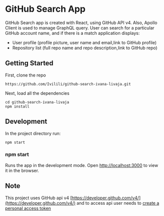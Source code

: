 # GitHub Search App
GitHub Search app is created with React, using GitHub API v4.
Also, Apollo Client is used to manage GraphQL query.
User can search for a particular GitHub account name, and if there is a match application displays:

* User profile (profile picture, user name and email,link to GitHub profile)  
* Repository list (full repo name and repo description,link to GitHub repo)

## Getting Started

First, clone the repo

```
https://github.com/Ivilili/github-search-ivana-livaja.git

```
Next, load all the dependencies

```
cd github-search-ivana-livaja
npm install

```

## Development

In the project directory run:

```
npm start

```

### npm start
Runs the app in the development mode.
Open [http://localhost:3000](http://localhost:3000) to view it in the browser.

## Note
This project uses GitHub api v4 [https://developer.github.com/v4/](https://developer.github.com/v4/) and
to access api user needs to [create a personal access token](https://help.github.com/en/github/authenticating-to-github/creating-a-personal-access-token-for-the-command-line#creating-a-token)



